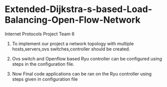 # Extended-Dijkstra-s-based-Load-Balancing-Open-Flow-Network
Internet Protocols Project
Team 6

1. To implement our project a network topology with multiple hosts,servers,ovs switches,controller should be created.

2. Ovs switch and Openflow based Ryu controller can be configured using steps in the configuration file.

3. Now Final code applications can be ran on the Ryu controller using steps given in configuration file
